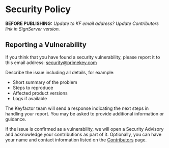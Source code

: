 # Security Policy

**BEFORE PUBLISHING:** _Update to KF email address? Update Contributors link in SignServer version._ 

## Reporting a Vulnerability
If you think that you have found a security vulnerability, please report it to this email address: [security@primekey.com](mailto:security@primekey.com)

Describe the issue including all details, for example: 
* Short summary of the problem
* Steps to reproduce
* Affected product versions
* Logs if available 

The Keyfactor team will send a response indicating the next steps in handling your report. You may be asked to provide additional information or guidance. 

If the issue is confirmed as a vulnerability, we will open a Security Advisory and acknowledge your contributions as part of it. Optionally, you can have your name and contact information listed on the [Contributors](https://www.ejbca.org/contributors/) page.
